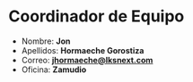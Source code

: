 # Coordinador de Equipo

- Nombre: **Jon**
- Apellidos: **Hormaeche Gorostiza**
- Correo: **<jhormaeche@lksnext.com>**
- Oficina: **Zamudio**
